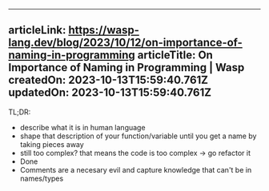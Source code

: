 -----------------------
articleLink: https://wasp-lang.dev/blog/2023/10/12/on-importance-of-naming-in-programming
articleTitle: On Importance of Naming in Programming | Wasp
createdOn: 2023-10-13T15:59:40.761Z
updatedOn: 2023-10-13T15:59:40.761Z
-----------------------

TL;DR:

- describe what it is in human language
- shape that description of your function/variable until you get a name by taking pieces away
- still too complex? that means the code is too complex -> go refactor it
- Done
- Comments are a necesary evil and capture knowledge that can't be in names/types